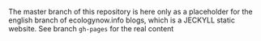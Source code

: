The master branch of this repository is here only as a placeholder for
the english branch of ecologynow.info blogs, which is a JECKYLL static
website. See branch `gh-pages` for the real content

